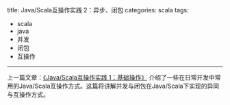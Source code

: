 title: Java/Scala互操作实践 2：异步、闭包
categories: scala
tags:
- scala
- java
- 并发
- 闭包
- 互操作
---

上一篇文章：[《Java/Scala互操作实践 1：基础操作》](http://www.yangjing.me/2016/10/10/java-scala%E4%BA%92%E6%93%8D%E4%BD%9C%E5%AE%9E%E8%B7%B5%201%EF%BC%9A%E5%9F%BA%E7%A1%80%E6%93%8D%E4%BD%9C/) 介绍了一些在日常开发中常用的Java/Scala互操作方式。这篇将讲解并发与闭包在Java/Scala下实现的异同与互操作方式。
